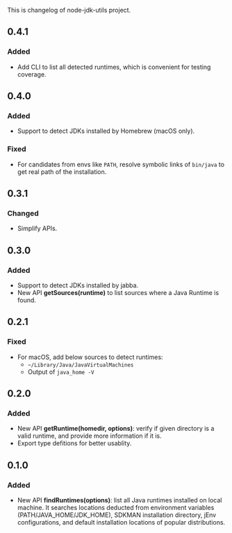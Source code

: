 This is changelog of node-jdk-utils project.
## 0.4.1
### Added
- Add CLI to list all detected runtimes, which is convenient for testing coverage.

## 0.4.0
### Added
- Support to detect JDKs installed by Homebrew (macOS only).

### Fixed
- For candidates from envs like `PATH`, resolve symbolic links of `bin/java` to get real path of the installation.

## 0.3.1
### Changed
- Simplify APIs.

## 0.3.0
### Added
- Support to detect JDKs installed by jabba.
- New API **getSources(runtime)** to list sources where a Java Runtime is found.

## 0.2.1
### Fixed
- For macOS, add below sources to detect runtimes:
  - `~/Library/Java/JavaVirtualMachines`
  - Output of `java_home -V`

## 0.2.0
### Added
- New API **getRuntime(homedir, options)**: verify if given directory is a valid runtime, and provide more information if it is.
- Export type defitions for better usablity.

## 0.1.0
### Added
- New API **findRuntimes(options)**: list all Java runtimes installed on local machine. It searches locations deducted from environment variables (PATH/JAVA_HOME/JDK_HOME), SDKMAN installation directory, jEnv configurations, and default installation locations of popular distributions.
